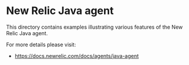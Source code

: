 # New Relic Java agent

This directory contains examples illustrating various features of the New Relic Java agent.  

For more details please visit:
* https://docs.newrelic.com/docs/agents/java-agent
